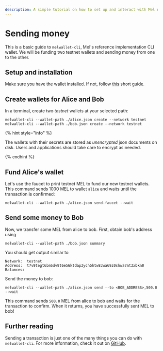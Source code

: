 ```yaml
---
description: A simple tutorial on how to set up and interact with Mel wallets.
---
```


# Sending money

This is a basic guide to `melwallet-cli`, Mel's reference implementation CLI wallet. We will be funding two testnet wallets and sending money from one to the other.

## Setup and installation

Make sure you have the wallet installed. If not, follow [this](getting-started.md#setup-and-installation) short guide.

## Create wallets for Alice and Bob

In a terminal, create two *testnet* wallets at your selected path:

```shell-session
melwallet-cli --wallet-path ./alice.json create --network testnet
melwallet-cli --wallet-path ./bob.json create --network testnet
```

{% hint style="info" %}

The wallets with their secrets are stored as *unencrypted* json documents on disk. Users and applications should take care to encrypt as needed.

{% endhint %}

## Fund Alice's wallet <a href="#fund-wallet" id="fund-wallet"></a>

Let's use the faucet to print testnet MEL to fund our new testnet wallets. This command sends 1000 MEL to wallet `alice` and waits until the transaction is confirmed:

```shell-session
melwallet-cli --wallet-path ./alice.json send-faucet --wait
```

## Send some money to Bob <a href="#send-funds" id="send-funds"></a>

Now, we transfer some MEL from alice to bob. First, obtain bob's address using

```shell-session
melwallet-cli --wallet-path ./bob.json summary
```

You should get output similar to
```
Network:  testnet
Address:  t7v9tegt6bm6dv9t6e56ktdap3ych5htw83wa69z0shwa7nt3xbkn0
Balances:
```

Send the money to bob:

```shell-session
melwallet-cli --wallet-path ./alice.json send --to <BOB_ADDRESS>,500.0 --wait
```

This command sends `500.0` MEL from alice to bob and waits for the transaction to confirm. When it returns, you have successfully sent MEL to bob!

## Further reading

Sending a transaction is just one of the many things you can do with `melwallet-cli`. For more information, check it out on [GitHub](https://github.com/mel-project/melwallet-client).
